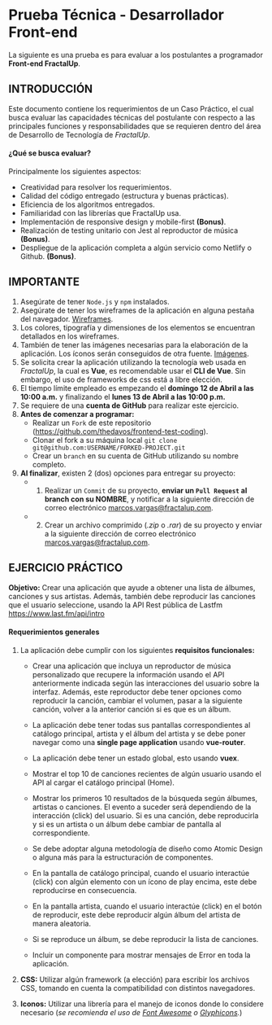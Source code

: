 # Prueba Técnica - Desarrollador Front-end
La siguiente es una prueba es para evaluar a los postulantes a programador **Front-end FractalUp**.

## INTRODUCCIÓN
Este documento contiene los requerimientos de un Caso Práctico, el cual busca evaluar las capacidades técnicas del postulante con respecto a las principales funciones y responsabilidades que se requieren dentro del área de Desarrollo de Tecnología de _FractalUp_.

#### ¿Qué se busca evaluar?
Principalmente los siguientes aspectos:
  + Creatividad para resolver los requerimientos.
  + Calidad del código entregado (estructura y buenas prácticas).
  + Eficiencia de los algoritmos entregados.
  + Familiaridad con las librerías que FractalUp usa.
  + Implementación de responsive design y mobile-first **(Bonus)**.
  + Realización de testing unitario con Jest al reproductor de música **(Bonus)**.
  + Despliegue de la aplicación completa a algún servicio como Netlify o Github. **(Bonus)**.


## IMPORTANTE
1. Asegúrate de tener `Node.js` y `npm` instalados.
2. Asegúrate de tener los wireframes de la aplicación en alguna pestaña del navegador. [Wireframes](https://www.figma.com/file/WR7r3GOUauL9EdOLHun0IdfE/Foxbel-Music?node-id=0%3A1).
3. Los colores, tipografía y dimensiones de los elementos se encuentran detallados en los wireframes.
4. También de tener las imágenes necesarias para la elaboración de la aplicación. Los íconos serán conseguidos de otra fuente. [Imágenes](https://drive.google.com/drive/folders/1KD063jA8fK7gBIq5WB-K5ttJqeGdBDHP?usp=sharing).
5. Se solicita crear la aplicación utilizando la tecnología web usada en _FractalUp_, la cual es **Vue**, es recomendable usar el **CLI de Vue**. Sin embargo, el uso de frameworks de css está a libre elección.
6. El tiempo límite empleado es empezando el **domingo 12 de Abril a las 10:00 a.m.** y finalizando el **lunes 13 de Abril a las 10:00 p.m.**
7. Se requiere de una **cuenta de GitHub** para realizar este ejercicio.
8. **Antes de comenzar a programar:**
    * Realizar un `Fork` de este repositorio (https://github.com/thedavos/frontend-test-coding).
    * Clonar el fork a su máquina local  `git clone git@github.com:USERNAME/FORKED-PROJECT.git`
    * Crear un `branch` en su cuenta de GitHub utilizando su nombre completo.
9. **Al finalizar**, existen 2 (dos) opciones para entregar su proyecto:
    * 1) Realizar un `Commit` de su proyecto, **enviar un `Pull Request` al branch con su NOMBRE**, y notificar a la siguiente dirección de correo electrónico  [marcos.vargas@fractalup.com](mailto:marcos.vargas@fractalup.com).
    * 2) Crear un archivo comprimido (_.zip_ o _.rar_) de su proyecto y enviar a la siguiente dirección de correo electrónico  [marcos.vargas@fractalup.com](mailto:marcos.vargas@fractalup.com).

## EJERCICIO PRÁCTICO
**Objetivo:** Crear una aplicación que ayude a obtener una lista de álbumes, canciones y sus artistas. Además, también debe reproducir las canciones que el usuario seleccione, usando la API Rest pública de Lastfm https://www.last.fm/api/intro

#### Requerimientos generales

1. La aplicación debe cumplir con los siguientes **requisitos funcionales:**

    - Crear una aplicación que incluya un reproductor de música personalizado que recupere la información usando el API anteriormente indicada según las interacciones del usuario sobre la interfaz. Además, este reproductor debe tener opciones como reproducir la canción, cambiar el volumen, pasar a la siguiente canción, volver a la anterior canción si es que es un álbum.

    - La aplicación debe tener todas sus pantallas correspondientes al catálogo principal, artista y el álbum del artista y se debe poner navegar como una **single page application** usando **vue-router**.

    - La aplicación debe tener un estado global, esto usando **vuex**.

    - Mostrar el top 10 de canciones recientes de algún usuario usando el API al cargar el catálogo principal (Home).

    - Mostrar los primeros 10 resultados de la búsqueda según álbumes, artistas o canciones. El evento a suceder será dependiendo de la interacción (click) del usuario. Si es una canción, debe reproducirla y si es un artista o un álbum debe cambiar de pantalla al correspondiente.

    - Se debe adoptar alguna metodología de diseño como Atomic Design o alguna más para la estructuración de componentes.

    - En la pantalla de catálogo principal, cuando el usuario interactúe (click) con algún elemento con un ícono de play encima, este debe reproducirse en consecuencia.

    - En la pantalla artista, cuando el usuario interactúe (click) en el botón de reproducir, este debe reproducir algún álbum del artista de manera aleatoria.

    - Si se reproduce un álbum, se debe reproducir la lista de canciones.

    - Incluir un componente para mostrar mensajes de Error en toda la aplicación.

2. **CSS:** Utilizar algún framework (a elección) para escribir los archivos CSS, tomando en cuenta la compatibilidad con distintos navegadores.

3. **Iconos:** Utilizar una librería para el manejo de iconos donde lo considere necesario (_se recomienda el uso de [Font Awesome](http://fontawesome.io/) o [Glyphicons](http://glyphicons.com/)._)
